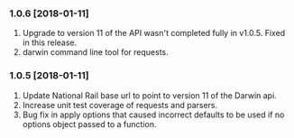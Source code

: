 ### 1.0.6 [2018-01-11]

1. Upgrade to version 11 of the API wasn't completed fully in v1.0.5. Fixed in this release.
2. darwin command line tool for requests.

### 1.0.5 [2018-01-11]

1. Update National Rail base url to point to version 11 of the Darwin api.
2. Increase unit test coverage of requests and parsers.
3. Bug fix in apply options that caused incorrect defaults to be used if no options object passed to a function.
